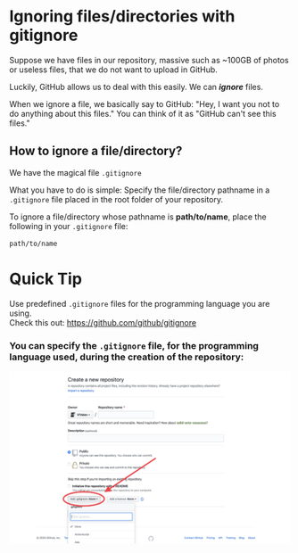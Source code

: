 # Ignoring files/directories with gitignore

Suppose we have files in our repository, massive such as ~100GB of photos or useless files, that we do not want
to upload in GitHub.

Luckily, GitHub allows us to deal with this easily. We can ***ignore*** files.

When we ignore a file, we basically say to GitHub: "Hey, I want you not to do anything about this files."
You can think of it as "GitHub can't see this files."

## How to ignore a file/directory?
We have the magical file `.gitignore`

What you have to do is simple: Specify the file/directory pathname in a `.gitignore` file placed in the root folder of your repository.

To ignore a file/directory whose pathname is **path/to/name**, place the following in your `.gitignore` file:
```
path/to/name
```

# Quick Tip
Use predefined `.gitignore` files for the programming language you are using. <br>
Check this out: https://github.com/github/gitignore

### You can specify the `.gitignore` file, for the programming language used, during the creation of the repository:
![gitignore](gitignore.png)
